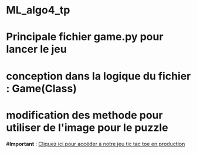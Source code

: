# ML_algo4_tp
# Principale fichier game.py pour lancer le jeu
# conception dans la logique du fichier : Game(Class)
# modification des methode pour utiliser de l'image pour le puzzle

#**Important** : [Cliquez ici pour accéder à notre jeu tic tac toe en production](https://tic-tac-toe-minmax.vercel.app/)
